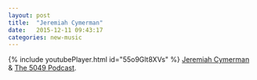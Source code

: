 ```yaml
---
layout: post
title:  "Jeremiah Cymerman"
date:   2015-12-11 09:43:17
categories: new-music
---
```

{% include youtubePlayer.html id="55o9Glt8XVs" %}
[Jeremiah Cymerman] & [The 5049 Podcast].  

[Jeremiah Cymerman]: http://www.jeremiahcymerman.com/
[The 5049 Podcast]: http://www.5049records.com/podcast
